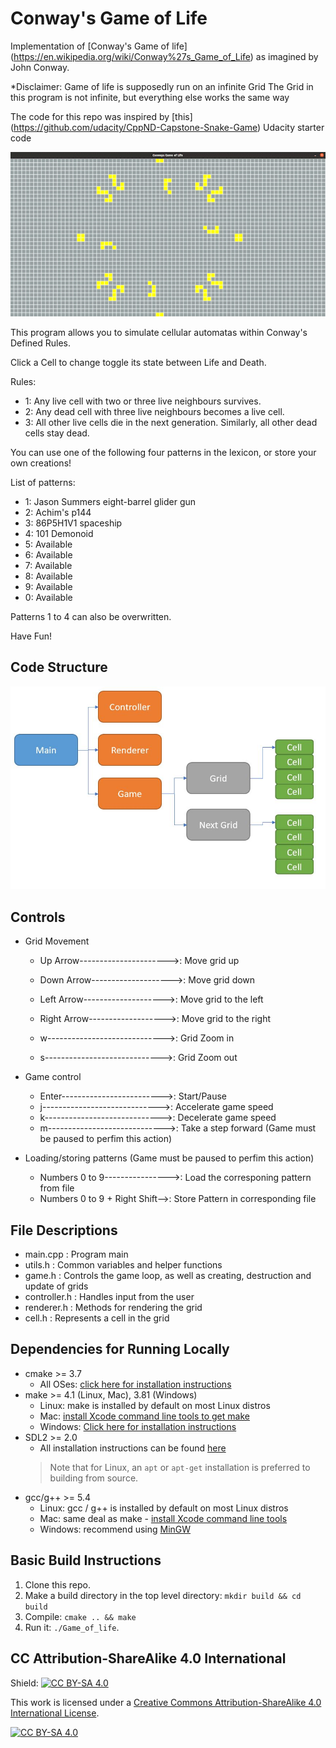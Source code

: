 # Conway's Game of Life

Implementation of [Conway's Game of life] (https://en.wikipedia.org/wiki/Conway%27s_Game_of_Life) as imagined by John Conway.

  *Disclaimer: Game of life is supposedly run on an infinite Grid
   The Grid in this program is not infinite, but everything else works the same way

The code for this repo was inspired by [this] (https://github.com/udacity/CppND-Capstone-Snake-Game) Udacity starter code 

<img src="video.gif"/>

This program allows you to simulate cellular automatas within Conway's Defined Rules.

Click a Cell to change toggle its state between Life and Death.

Rules:
* 1: Any live cell with two or three live neighbours survives.
* 2: Any dead cell with three live neighbours becomes a live cell.
* 3: All other live cells die in the next generation. Similarly, all other dead cells stay dead.

You can use one of the following four patterns in the lexicon, or store your own creations!

List of patterns:
* 1: Jason Summers eight-barrel glider gun
* 2: Achim's p144 
* 3: 86P5H1V1 spaceship
* 4: 101 Demonoid
* 5: Available
* 6: Available
* 7: Available
* 8: Available
* 9: Available
* 0: Available

Patterns 1 to 4 can also be overwritten.

Have Fun!


## Code Structure

<img src="code_structure.JPG"/>

## Controls

* Grid Movement
  * Up Arrow---------------------->: Move grid up
  * Down Arrow-------------------->: Move grid down
  * Left Arrow-------------------->: Move grid to the left
  * Right Arrow------------------->: Move grid to the right

  * w----------------------------->: Grid Zoom in
  * s----------------------------->: Grid Zoom out

* Game control
  * Enter------------------------->: Start/Pause
  * j----------------------------->: Accelerate game speed
  * k----------------------------->: Decelerate game speed
  * m----------------------------->: Take a step forward (Game must be paused to perfim this action)

* Loading/storing patterns (Game must be paused to perfim this action)
  * Numbers 0 to 9---------------->: Load the corresponing pattern from file
  * Numbers 0 to 9 + Right Shift-->: Store Pattern in corresponding file

## File Descriptions

* main.cpp     : Program main
* utils.h      : Common variables and helper functions
* game.h       : Controls the game loop, as well as creating, destruction and update of grids
* controller.h : Handles input from the user
* renderer.h   : Methods for rendering the grid
* cell.h       : Represents a cell in the grid

## Dependencies for Running Locally
* cmake >= 3.7
  * All OSes: [click here for installation instructions](https://cmake.org/install/)
* make >= 4.1 (Linux, Mac), 3.81 (Windows)
  * Linux: make is installed by default on most Linux distros
  * Mac: [install Xcode command line tools to get make](https://developer.apple.com/xcode/features/)
  * Windows: [Click here for installation instructions](http://gnuwin32.sourceforge.net/packages/make.htm)
* SDL2 >= 2.0
  * All installation instructions can be found [here](https://wiki.libsdl.org/Installation)
  >Note that for Linux, an `apt` or `apt-get` installation is preferred to building from source. 
* gcc/g++ >= 5.4
  * Linux: gcc / g++ is installed by default on most Linux distros
  * Mac: same deal as make - [install Xcode command line tools](https://developer.apple.com/xcode/features/)
  * Windows: recommend using [MinGW](http://www.mingw.org/)

## Basic Build Instructions

1. Clone this repo.
2. Make a build directory in the top level directory: `mkdir build && cd build`
3. Compile: `cmake .. && make`
4. Run it: `./Game_of_life`.


## CC Attribution-ShareAlike 4.0 International


Shield: [![CC BY-SA 4.0][cc-by-sa-shield]][cc-by-sa]

This work is licensed under a
[Creative Commons Attribution-ShareAlike 4.0 International License][cc-by-sa].

[![CC BY-SA 4.0][cc-by-sa-image]][cc-by-sa]

[cc-by-sa]: http://creativecommons.org/licenses/by-sa/4.0/
[cc-by-sa-image]: https://licensebuttons.net/l/by-sa/4.0/88x31.png
[cc-by-sa-shield]: https://img.shields.io/badge/License-CC%20BY--SA%204.0-lightgrey.svg
